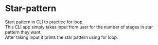 # Star-pattern
Start pattern in CLI to practice for loop.  
This CLI app simply takes input from user for the number of stages in star pattern they want.  
After taking input it prints the star pattern using for loop.
